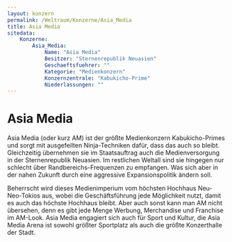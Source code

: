 ```yaml
---
layout: konzern
permalink: /Weltraum/Konzerne/Asia_Media
title: Asia Media
sitedata:
    Konzerne:
        Asia_Media:
            Name: "Asia Media"
            Besitzer: "Sternenrepublik Neuasien"
            Geschaeftsfuehrer: ""
            Kategorie: "Medienkonzern"
            Konzernzentrale: "Kabukicho-Prime"
            Niederlassungen: ""
---
```


# Asia Media

Asia Media (oder kurz AM) ist der größte Medienkonzern Kabukicho-Primes und sorgt mit ausgefeilten Ninja-Techniken dafür, dass das auch so bleibt. Gleichzeitig übernehmen sie im Staatsauftrag auch die Medienversorgung in der Sternenrepublik Neuasien. Im restlichen Weltall sind sie hingegen nur schlecht über Randbereichs-Frequenzen zu empfangen. Was sich aber in der nahen Zukunft durch eine aggressive Expansionspolitik ändern soll.

Beherrscht wird dieses Medienimperium vom höchsten Hochhaus Neu-Neo-Tokios aus, wobei die Geschäftsführung jede Möglichkeit nutzt, damit es auch das höchste Hochhaus bleibt. Aber auch sonst kann man AM nicht übersehen, denn es gibt jede Menge Werbung, Merchandise und Franchise im AM-Look. Asia Media engagiert sich auch für Sport und Kultur, die Asia Media Arena ist sowohl größter Sportplatz als auch die größte Konzerthalle der Stadt.
